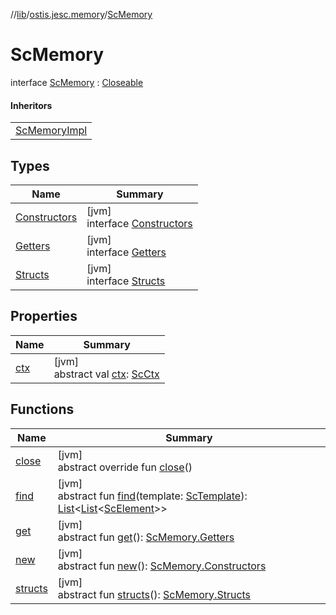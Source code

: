 //[lib](../../../index.md)/[ostis.jesc.memory](../index.md)/[ScMemory](index.md)

# ScMemory

interface [ScMemory](index.md) : [Closeable](https://docs.oracle.com/javase/8/docs/api/java/io/Closeable.html)

#### Inheritors

| |
|---|
| [ScMemoryImpl](../-sc-memory-impl/index.md) |

## Types

| Name | Summary |
|---|---|
| [Constructors](-constructors/index.md) | [jvm]<br>interface [Constructors](-constructors/index.md) |
| [Getters](-getters/index.md) | [jvm]<br>interface [Getters](-getters/index.md) |
| [Structs](-structs/index.md) | [jvm]<br>interface [Structs](-structs/index.md) |

## Properties

| Name | Summary |
|---|---|
| [ctx](ctx.md) | [jvm]<br>abstract val [ctx](ctx.md): [ScCtx](../../ostis.jesc.ctx/-sc-ctx/index.md) |

## Functions

| Name | Summary |
|---|---|
| [close](index.md#358956095%2FFunctions%2F1299105613) | [jvm]<br>abstract override fun [close](index.md#358956095%2FFunctions%2F1299105613)() |
| [find](find.md) | [jvm]<br>abstract fun [find](find.md)(template: [ScTemplate](../../ostis.jesc.memory.template/-sc-template/index.md)): [List](https://kotlinlang.org/api/latest/jvm/stdlib/kotlin.collections/-list/index.html)&lt;[List](https://kotlinlang.org/api/latest/jvm/stdlib/kotlin.collections/-list/index.html)&lt;[ScElement](../../ostis.jesc.memory.element/-sc-element/index.md)&gt;&gt; |
| [get](get.md) | [jvm]<br>abstract fun [get](get.md)(): [ScMemory.Getters](-getters/index.md) |
| [new](new.md) | [jvm]<br>abstract fun [new](new.md)(): [ScMemory.Constructors](-constructors/index.md) |
| [structs](structs.md) | [jvm]<br>abstract fun [structs](structs.md)(): [ScMemory.Structs](-structs/index.md) |
